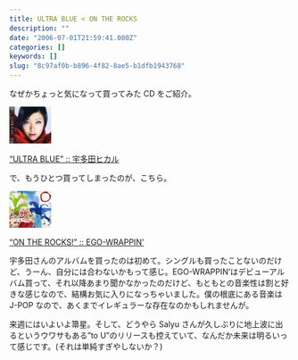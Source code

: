 ```yaml
---
title: ULTRA BLUE < ON THE ROCKS
description: ""
date: "2006-07-01T21:59:41.000Z"
categories: []
keywords: []
slug: "8c97af0b-b896-4f82-8ae5-b1dfb1943768"
---
```


なぜかちょっと気になって買ってみた CD をご紹介。

![](0__h__3w9vDaMbcBEXWo.jpg)

[“ULTRA BLUE” :: 宇多田ヒカル](http://www.amazon.co.jp/exec/obidos/redirect?tag=mrchildrenonl-22%26link_code=xm2%26camp=2025%26creative=165953%26path=http://www.amazon.co.jp/gp/redirect.html%253fASIN=B000F9UE8E%2526tag=mrchildrenonl-22%2526lcode=xm2%2526cID=2025%2526ccmID=165953%2526location=/o/ASIN/B000F9UE8E%25253FSubscriptionId=02ZH6J1W0649DTNS6002)

で、もうひとつ買ってしまったのが、こちら。

![](0__N9X5lLcpn__BUJ76T.jpg)

[“ON THE ROCKS!” :: EGO-WRAPPIN’](http://www.amazon.co.jp/exec/obidos/redirect?tag=mrchildrenonl-22%26link_code=xm2%26camp=2025%26creative=165953%26path=http://www.amazon.co.jp/gp/redirect.html%253fASIN=B000F6YUD2%2526tag=mrchildrenonl-22%2526lcode=xm2%2526cID=2025%2526ccmID=165953%2526location=/o/ASIN/B000F6YUD2%25253FSubscriptionId=02ZH6J1W0649DTNS6002)

宇多田さんのアルバムを買ったのは初めて。シングルも買ったことないのだけど、うーん、自分には合わないかもって感じ。EGO-WRAPPIN’はデビューアルバム買って、それ以降あまり聞かなかったのだけど、もともとの音楽性は割と好きな感じなので、結構お気に入りになっちゃいました。僕の根底にある音楽は J-POP なので、あくまでイレギュラーな存在なのかもしれませんが。

来週にはいよいよ箒星。そして、どうやら Salyu さんが久しぶりに地上波に出るというウワサもある”to U”のリリースも控えていて、なんだか未来は明るいって感じです。(それは単純すぎやしないか？)
